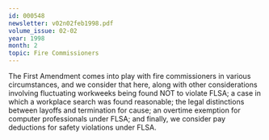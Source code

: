 ```yaml
---
id: 000548
newsletter: v02n02feb1998.pdf
volume_issue: 02-02
year: 1998
month: 2
topic: Fire Commissioners
---
```


The First Amendment comes into play with fire commissioners in various circumstances, and we consider that here, along with other considerations involving fluctuating workweeks being found NOT to violate FLSA; a case in which a workplace search was found reasonable; the legal distinctions between layoffs and termination for cause; an overtime exemption for computer professionals under FLSA; and finally, we consider pay deductions for safety violations under FLSA.